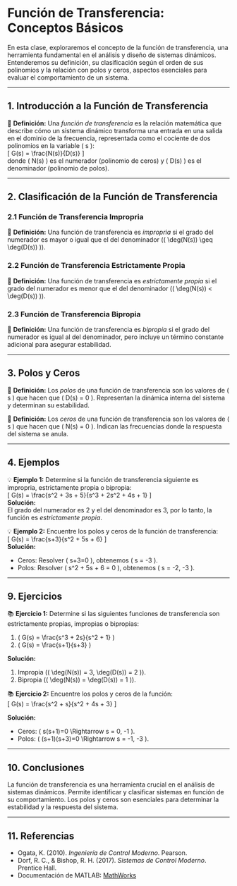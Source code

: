 # Función de Transferencia: Conceptos Básicos

En esta clase, exploraremos el concepto de la función de transferencia, una herramienta fundamental en el análisis y diseño de sistemas dinámicos. Entenderemos su definición, su clasificación según el orden de sus polinomios y la relación con polos y ceros, aspectos esenciales para evaluar el comportamiento de un sistema.

---

## 1. Introducción a la Función de Transferencia

🔑 **Definición:** Una *función de transferencia* es la relación matemática que describe cómo un sistema dinámico transforma una entrada en una salida en el dominio de la frecuencia, representada como el cociente de dos polinomios en la variable \( s \):  
\[
G(s) = \frac{N(s)}{D(s)}
\]  
donde \( N(s) \) es el numerador (polinomio de ceros) y \( D(s) \) es el denominador (polinomio de polos).

---

## 2. Clasificación de la Función de Transferencia

### 2.1 Función de Transferencia Impropria

🔑 **Definición:** Una función de transferencia es *impropria* si el grado del numerador es mayor o igual que el del denominador (\( \deg(N(s)) \geq \deg(D(s)) \)).

### 2.2 Función de Transferencia Estrictamente Propia

🔑 **Definición:** Una función de transferencia es *estrictamente propia* si el grado del numerador es menor que el del denominador (\( \deg(N(s)) < \deg(D(s)) \)).

### 2.3 Función de Transferencia Bipropia

🔑 **Definición:** Una función de transferencia es *bipropia* si el grado del numerador es igual al del denominador, pero incluye un término constante adicional para asegurar estabilidad.

---

## 3. Polos y Ceros

🔑 **Definición:** Los *polos* de una función de transferencia son los valores de \( s \) que hacen que \( D(s) = 0 \). Representan la dinámica interna del sistema y determinan su estabilidad.

🔑 **Definición:** Los *ceros* de una función de transferencia son los valores de \( s \) que hacen que \( N(s) = 0 \). Indican las frecuencias donde la respuesta del sistema se anula.

---

## 4. Ejemplos

💡 **Ejemplo 1:** Determine si la función de transferencia siguiente es impropria, estrictamente propia o bipropia:  
\[
G(s) = \frac{s^2 + 3s + 5}{s^3 + 2s^2 + 4s + 1}
\]  
**Solución:**  
El grado del numerador es 2 y el del denominador es 3, por lo tanto, la función es *estrictamente propia*.

💡 **Ejemplo 2:** Encuentre los polos y ceros de la función de transferencia:  
\[
G(s) = \frac{s+3}{s^2 + 5s + 6}
\]  
**Solución:**  
- Ceros: Resolver \( s+3=0 \), obtenemos \( s = -3 \).  
- Polos: Resolver \( s^2 + 5s + 6 = 0 \), obtenemos \( s = -2, -3 \).

---

## 9. Ejercicios

📚 **Ejercicio 1:** Determine si las siguientes funciones de transferencia son estrictamente propias, impropias o bipropias:  
1. \( G(s) = \frac{s^3 + 2s}{s^2 + 1} \)  
2. \( G(s) = \frac{s+1}{s+3} \)  

**Solución:**  
1. Impropia (\( \deg(N(s)) = 3, \deg(D(s)) = 2 \)).  
2. Bipropia (\( \deg(N(s)) = \deg(D(s)) = 1 \)).

📚 **Ejercicio 2:** Encuentre los polos y ceros de la función:  
\[
G(s) = \frac{s^2 + s}{s^2 + 4s + 3}
\]  

**Solución:**  
- Ceros: \( s(s+1)=0 \Rightarrow s = 0, -1 \).  
- Polos: \( (s+1)(s+3)=0 \Rightarrow s = -1, -3 \).

---

## 10. Conclusiones

La función de transferencia es una herramienta crucial en el análisis de sistemas dinámicos. Permite identificar y clasificar sistemas en función de su comportamiento. Los polos y ceros son esenciales para determinar la estabilidad y la respuesta del sistema.

---

## 11. Referencias

- Ogata, K. (2010). *Ingeniería de Control Moderno*. Pearson.  
- Dorf, R. C., & Bishop, R. H. (2017). *Sistemas de Control Moderno*. Prentice Hall.  
- Documentación de MATLAB: [MathWorks](https://www.mathworks.com/help/control/)
